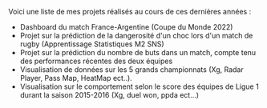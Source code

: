 Voici une liste de mes projets réalisés au cours de ces dernières années :
 - Dashboard du match France-Argentine (Coupe du Monde 2022)
 - Projet sur la prédiction de la dangerosité d'un choc lors d'un match de rugby (Apprentissage Statistiques M2 SNS)
 - Projet sur la prédiction du nombre de buts dans un match, compte tenu des performances récentes des deux équipes
 - Visualisation de données sur les 5 grands championnats (Xg, Radar Player, Pass Map, HeatMap ect..).
 - Visualisation sur le comportement selon le score des équipes de Ligue 1 durant la saison 2015-2016 (Xg, duel won, ppda ect...)
